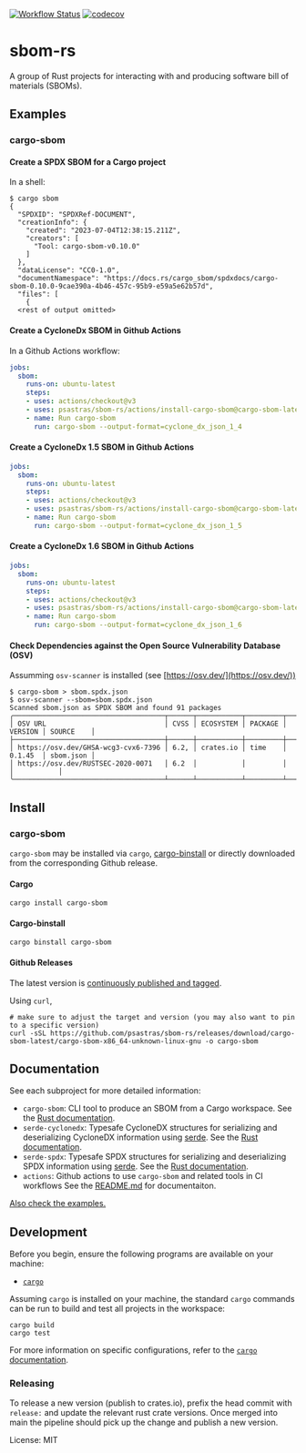 [![Workflow Status](https://github.com/psastras/sbom-rs/workflows/main/badge.svg)](https://github.com/psastras/sbom-rs/actions?query=workflow%3A%22main%22)
[![codecov](https://codecov.io/gh/psastras/sbom-rs/branch/main/graph/badge.svg?token=KSXYAZGS5U)](https://codecov.io/gh/psastras/sbom-rs)

# sbom-rs

A group of Rust projects for interacting with and producing software bill of materials (SBOMs).

## Examples

### cargo-sbom

#### Create a SPDX SBOM for a Cargo project

In a shell:

```shell
$ cargo sbom
{
  "SPDXID": "SPDXRef-DOCUMENT",
  "creationInfo": {
    "created": "2023-07-04T12:38:15.211Z",
    "creators": [
      "Tool: cargo-sbom-v0.10.0"
    ]
  },
  "dataLicense": "CC0-1.0",
  "documentNamespace": "https://docs.rs/cargo_sbom/spdxdocs/cargo-sbom-0.10.0-9cae390a-4b46-457c-95b9-e59a5e62b57d",
  "files": [
    {
  <rest of output omitted>
```

#### Create a CycloneDx SBOM in Github Actions

In a Github Actions workflow:

```yaml
jobs:
  sbom:
    runs-on: ubuntu-latest
    steps:
    - uses: actions/checkout@v3
    - uses: psastras/sbom-rs/actions/install-cargo-sbom@cargo-sbom-latest
    - name: Run cargo-sbom
      run: cargo-sbom --output-format=cyclone_dx_json_1_4
```

#### Create a CycloneDx 1.5 SBOM in Github Actions

```yaml
jobs:
  sbom:
    runs-on: ubuntu-latest
    steps:
    - uses: actions/checkout@v3
    - uses: psastras/sbom-rs/actions/install-cargo-sbom@cargo-sbom-latest
    - name: Run cargo-sbom
      run: cargo-sbom --output-format=cyclone_dx_json_1_5
```

#### Create a CycloneDx 1.6 SBOM in Github Actions

```yaml
jobs:
  sbom:
    runs-on: ubuntu-latest
    steps:
    - uses: actions/checkout@v3
    - uses: psastras/sbom-rs/actions/install-cargo-sbom@cargo-sbom-latest
    - name: Run cargo-sbom
      run: cargo-sbom --output-format=cyclone_dx_json_1_6
```

#### Check Dependencies against the Open Source Vulnerability Database (OSV)

Assumming `osv-scanner` is installed (see [https://osv.dev/](https://osv.dev/))

```shell
$ cargo-sbom > sbom.spdx.json
$ osv-scanner --sbom=sbom.spdx.json
Scanned sbom.json as SPDX SBOM and found 91 packages
╭─────────────────────────────────────┬──────┬───────────┬─────────┬─────────┬───────────╮
│ OSV URL                             │ CVSS │ ECOSYSTEM │ PACKAGE │ VERSION │ SOURCE    │
├─────────────────────────────────────┼──────┼───────────┼─────────┼─────────┼───────────┤
│ https://osv.dev/GHSA-wcg3-cvx6-7396 │ 6.2, │ crates.io │ time    │ 0.1.45  │ sbom.json │
│ https://osv.dev/RUSTSEC-2020-0071   │ 6.2  │           │         │         │           │
╰─────────────────────────────────────┴──────┴───────────┴─────────┴─────────┴───────────╯
```

## Install

### cargo-sbom

`cargo-sbom` may be installed via `cargo`, [cargo-binstall](https://github.com/cargo-bins/cargo-binstall) or directly downloaded from the
corresponding Github release.

#### Cargo

```shell
cargo install cargo-sbom
```

#### Cargo-binstall

```shell
cargo binstall cargo-sbom
```

#### Github Releases

The latest version is
[continuously published and tagged](https://github.com/psastras/sbom-rs/releases).

Using `curl`,

```shell
# make sure to adjust the target and version (you may also want to pin to a specific version)
curl -sSL https://github.com/psastras/sbom-rs/releases/download/cargo-sbom-latest/cargo-sbom-x86_64-unknown-linux-gnu -o cargo-sbom
```

## Documentation

See each subproject for more detailed information:

- `cargo-sbom`: CLI tool to produce an SBOM from a Cargo workspace.
  See the [Rust documentation](https://docs.rs/cargo_sbom/).
- `serde-cyclonedx`: Typesafe CycloneDX structures for serializing and deserializing
  CycloneDX information using [serde](https://serde.rs/). See the
  [Rust documentation](https://docs.rs/serde_cyclonedx/).
- `serde-spdx`: Typesafe SPDX structures for serializing and deserializing
  SPDX information using [serde](https://serde.rs/). See the
  [Rust documentation](https://docs.rs/serde_spdx/).
- `actions`: Github actions to use `cargo-sbom` and related tools in CI workflows See the [README.md](https://github.com/psastras/sbom-rs/tree/main/actions/README.md) for documentaiton.

[Also check the examples.](https://github.com/psastras/sbom-rs/tree/main/examples)

## Development

Before you begin, ensure the following programs are available on your machine:

- [`cargo`](https://rustup.rs/)

Assuming `cargo` is installed on your machine, the standard `cargo` commands can
be run to build and test all projects in the workspace:

```shell
cargo build
cargo test
```

For more information on specific configurations, refer to the
[`cargo` documentation](https://doc.rust-lang.org/cargo).

### Releasing

To release a new version (publish to crates.io), prefix the head commit with `release:` and update the relevant rust crate versions. Once merged into main the pipeline should pick up the change and publish a new version.

License: MIT
